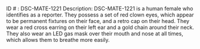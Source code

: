 ID # : DSC-MATE-1221
Description: DSC-MATE-1221 is a human female who identifies as a reporter. They possess a set of red clown eyes, which appear to be permanent fixtures on their face, and a retro cap on their head. They wear a red cross earring on their left ear and a gold chain around their neck. They also wear an LED gas mask over their mouth and nose at all times, which allows them to breathe more easily.